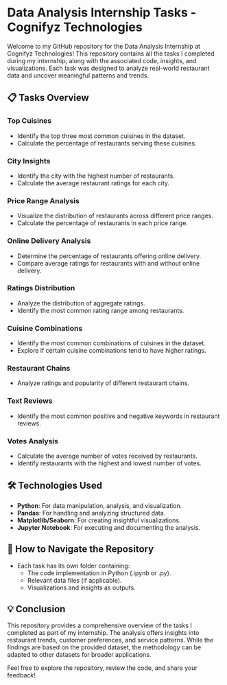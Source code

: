 # Data Analysis Internship Tasks - Cognifyz Technologies

Welcome to my GitHub repository for the Data Analysis Internship at Cognifyz Technologies! This repository contains all the tasks I completed during my internship, along with the associated code, insights, and visualizations. Each task was designed to analyze real-world restaurant data and uncover meaningful patterns and trends.

## 📋 Tasks Overview

### Top Cuisines
- Identify the top three most common cuisines in the dataset.
- Calculate the percentage of restaurants serving these cuisines.

### City Insights
- Identify the city with the highest number of restaurants.
- Calculate the average restaurant ratings for each city.

### Price Range Analysis
- Visualize the distribution of restaurants across different price ranges.
- Calculate the percentage of restaurants in each price range.

### Online Delivery Analysis
- Determine the percentage of restaurants offering online delivery.
- Compare average ratings for restaurants with and without online delivery.

### Ratings Distribution
- Analyze the distribution of aggregate ratings.
- Identify the most common rating range among restaurants.

### Cuisine Combinations
- Identify the most common combinations of cuisines in the dataset.
- Explore if certain cuisine combinations tend to have higher ratings.

### Restaurant Chains
- Analyze ratings and popularity of different restaurant chains.

### Text Reviews
- Identify the most common positive and negative keywords in restaurant reviews.

### Votes Analysis
- Calculate the average number of votes received by restaurants.
- Identify restaurants with the highest and lowest number of votes.

## 🛠️ Technologies Used
- **Python**: For data manipulation, analysis, and visualization.
- **Pandas**: For handling and analyzing structured data.
- **Matplotlib/Seaborn**: For creating insightful visualizations.
- **Jupyter Notebook**: For executing and documenting the analysis.

## 📂 How to Navigate the Repository
- Each task has its own folder containing:
  - The code implementation in Python (.ipynb or .py).
  - Relevant data files (if applicable).
  - Visualizations and insights as outputs.

## 💡 Conclusion
This repository provides a comprehensive overview of the tasks I completed as part of my internship. The analysis offers insights into restaurant trends, customer preferences, and service patterns. While the findings are based on the provided dataset, the methodology can be adapted to other datasets for broader applications.

Feel free to explore the repository, review the code, and share your feedback!
